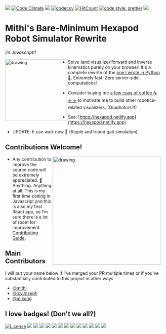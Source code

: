 ![](https://github.com/mithi/hexapod/workflows/build/badge.svg)
[![Code Climate](https://codeclimate.com/github/mithi/hexapod/badges/gpa.svg)](https://codeclimate.com/github/mithi/hexapod)
[![](https://img.shields.io/codeclimate/tech-debt/mithi/hexapod)](https://codeclimate.com/github/mithi/hexapod/trends/technical_debt) 
[![codecov](https://codecov.io/gh/mithi/hexapod/branch/master/graph/badge.svg)](https://codecov.io/gh/mithi/hexapod)
[![HitCount](http://hits.dwyl.com/mithi/hexapod.svg)](http://hits.dwyl.com/mithi/hexapod)
[![code style: prettier](https://img.shields.io/badge/code_style-prettier-ff69b4.svg?style=flat)](https://github.com/prettier/prettier)
[![](https://img.shields.io/badge/Buy%20me%20-coffee!-orange.svg?logo=buy-me-a-coffee&color=795548)](https://ko-fi.com/minimithi)


# Mithi's Bare-Minimum Hexapod Robot Simulator Rewrite
_(in Javascript!)_
  
<img src="https://mithi.github.io/robotics-blog/show-off-v2-1.gif" alt="drawing" width="200" align="left" />


- Solve (and visualize) forward and inverse kinematics purely on your browser! It's a complete rewrite of the [one I wrote in Python 🐍](https://github.com/mithi/hexapod-robot-simulator). Extremely fast! Zero server-side computations!

- Consider buying me [a few cups of coffee ☕ ☕ ☕](https://ko-fi.com/minimithi) to motivate me to build other robotics-related visualizers. (Quadrotors?!)

- See: [https://hexapod.netlify.app](https://hexapod.netlify.app)

- UPDATE: It can walk now 🥰 (Ripple and tripod gait simulation) 

## Contributions Welcome!

<img src="https://mithi.github.io/robotics-blog/show-off.gif" alt="drawing" width="350" align="right" />


- Any contribution to improve the source code will be extremely appreciated. 💙 Anything. Anything at all. This is my first time coding in Javascript and this is also my first React app, so I'm sure there is a lot of room for improvement. [Contributing Guide](./CONTRIBUTING.md).

## Main Contributors
I will put your name below if I've merged your PR multiple times or if you've substantially contributed to this project in other ways.

- [@mithi](https://github.com/mithi)
- [@icyJoseph](https://github.com/icyJoseph)
- [@mikong](https://github.com/mikong)

## I love badges! (Don't we all?)  

[![License](https://img.shields.io/badge/License-Apache%202.0-orange.svg?style=flat)](https://opensource.org/licenses/Apache-2.0)
![](https://img.shields.io/codeclimate/maintainability-percentage/mithi/hexapod)
![](https://img.shields.io/codeclimate/maintainability/mithi/hexapod)
![](https://img.shields.io/codeclimate/issues/mithi/hexapod?label=code%20climate%20issues)
![](https://img.shields.io/github/last-commit/mithi/hexapod)
![](https://img.shields.io/github/commit-activity/m/mithi/hexapod?color=yellow&style=flat)
![](https://img.shields.io/github/languages/top/mithi/hexapod)
![](https://img.shields.io/github/languages/code-size/mithi/hexapod?color=yellow)
![](https://img.shields.io/github/repo-size/mithi/hexapod?color=violet)
[![](https://tokei.rs/b1/github/mithi/hexapod?category=blanks)](https://github.com/mithi/hexapod)
[![](https://tokei.rs/b1/github/mithi/hexapod?category=lines)](https://github.com/mithi/hexapod)
[![](https://tokei.rs/b1/github/mithi/hexapod?category=files)](https://github.com/mithi/hexapod)
[![](https://tokei.rs/b1/github/mithi/hexapod?category=comments)](https://github.com/mithi/hexapod)
[![](https://tokei.rs/b1/github/mithi/hexapod?category=code)](https://github.com/mithi/hexapod)

